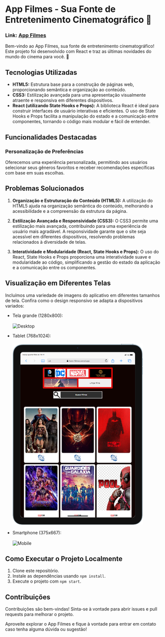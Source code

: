 # App Filmes - Sua Fonte de Entretenimento Cinematográfico 🍿

### Link: [App Filmes](https://hero-filmes.vercel.app/)

Bem-vindo ao App Filmes, sua fonte de entretenimento cinematográfico! Este projeto foi desenvolvido com React e traz as últimas novidades do mundo do cinema para você. 🎥

## Tecnologias Utilizadas

- **HTML5:** Estrutura base para a construção de páginas web, proporcionando semântica e organização ao conteúdo.
- **CSS3:** Estilização avançada para uma apresentação visualmente atraente e responsiva em diferentes dispositivos.
- **React (utilizando State Hooks e Props):** A biblioteca React é ideal para construir interfaces de usuário interativas e eficientes. O uso de State Hooks e Props facilita a manipulação do estado e a comunicação entre componentes, tornando o código mais modular e fácil de entender.

## Funcionalidades Destacadas

### Personalização de Preferências

Oferecemos uma experiência personalizada, permitindo aos usuários selecionar seus gêneros favoritos e receber recomendações específicas com base em suas escolhas.

## Problemas Solucionados

1. **Organização e Estruturação do Conteúdo (HTML5):** A utilização do HTML5 ajuda na organização semântica do conteúdo, melhorando a acessibilidade e a compreensão da estrutura da página.
   
2. **Estilização Avançada e Responsividade (CSS3):** O CSS3 permite uma estilização mais avançada, contribuindo para uma experiência de usuário mais agradável. A responsividade garante que o site seja acessível em diferentes dispositivos, resolvendo problemas relacionados à diversidade de telas.

3. **Interatividade e Modularidade (React, State Hooks e Props):** O uso do React, State Hooks e Props proporciona uma interatividade suave e modularidade ao código, simplificando a gestão do estado da aplicação e a comunicação entre os componentes.

## Visualização em Diferentes Telas

Incluímos uma variedade de imagens do aplicativo em diferentes tamanhos de tela. Confira como o design responsivo se adapta a dispositivos variados:

- Tela grande (1280x800):<br><br> ![Desktop](<public/mobile (2).gif>)

- Tablet (768x1024):<br><br> ![alt text](public/iPad-Air-4-hero-filmes.vercel.app.png)

- Smartphone (375x667):<br><br> ![Mobile](<public/mobile (3).gif>)

## Como Executar o Projeto Localmente

1. Clone este repositório.
2. Instale as dependências usando `npm install`.
3. Execute o projeto com `npm start`.

## Contribuições

Contribuições são bem-vindas! Sinta-se à vontade para abrir issues e pull requests para melhorar o projeto.

Aproveite explorar o App Filmes e fique à vontade para entrar em contato caso tenha alguma dúvida ou sugestão!
